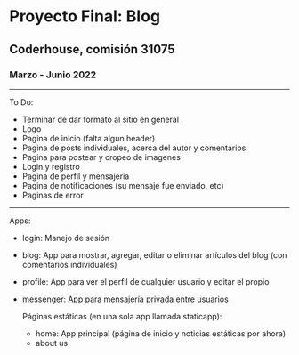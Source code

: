 # Proyecto Final: Blog
## Coderhouse, comisión 31075
### Marzo - Junio 2022
---
To Do:
* Terminar de dar formato al sitio en general
* Logo
* Pagina de inicio (falta algun header)
* Pagina de posts individuales, acerca del autor y comentarios
* Pagina para postear y cropeo de imagenes
* Login y registro
* Pagina de perfil y mensajeria
* Pagina de notificaciones (su mensaje fue enviado, etc)
* Paginas de error
---
Apps:
* login: Manejo de sesión
* blog: App para mostrar, agregar, editar o eliminar artículos del blog (con comentarios individuales)
* profile: App para ver el perfil de cualquier usuario y editar el propio
* messenger: App para mensajería privada entre usuarios

   Páginas estáticas (en una sola app llamada staticapp):
   * home: App principal (página de inicio y noticias estáticas por ahora)
   * about us
